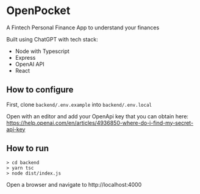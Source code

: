 # OpenPocket
A Fintech Personal Finance App to understand your finances

Built using ChatGPT with tech stack:
- Node with Typescript
- Express
- OpenAI API
- React

## How to configure
First, clone `backend/.env.example` into `backend/.env.local`

Open with an editor and add your OpenApi key that you can obtain here: https://help.openai.com/en/articles/4936850-where-do-i-find-my-secret-api-key

## How to run
```shell
> cd backend
> yarn tsc
> node dist/index.js
```
Open a browser and navigate to http://localhost:4000
